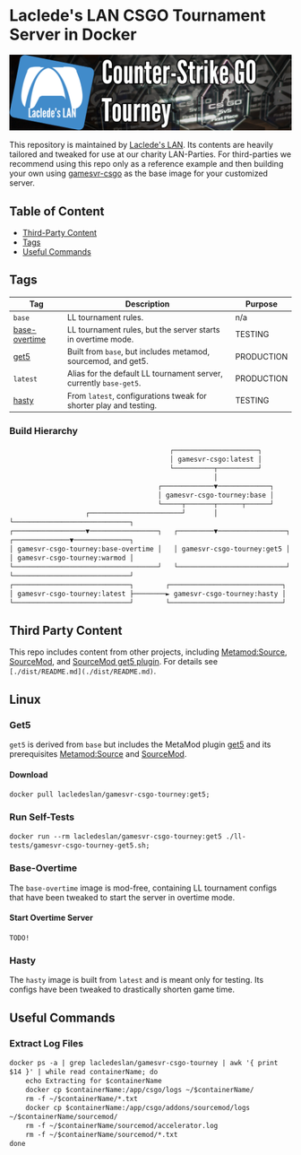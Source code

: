 # Laclede's LAN CSGO Tournament Server in Docker

![thumb-csgo-tourney](https://raw.githubusercontent.com/LacledesLAN/gamesvr-csgo-tourney/master/.misc/thumb-csgo-tourney.png "thumb-csgo-tourney")

This repository is maintained by [Laclede's LAN](https://lacledeslan.com). Its contents are heavily tailored and tweaked
for use at our charity LAN-Parties. For third-parties we recommend using this repo only as a reference example and then
building your own using [gamesvr-csgo](https://github.com/LacledesLAN/gamesvr-csgo) as the base image for your
customized server.

## Table of Content

* [Third-Party Content](#third-party-content)
* [Tags](#tags)
* [Useful Commands](#useful-commands)

## Tags

| Tag                             | Description                                                       | Purpose    |
| ------------------------------- | ----------------------------------------------------------------- | ---------- |
| `base`                          | LL tournament rules.                                              | n/a        |
| [base-overtime](#base-overtime) | LL tournament rules, but the server starts in overtime mode.      | TESTING    |
| [get5](#get5)                   | Built from `base`, but includes metamod, sourcemod, and get5.     | PRODUCTION |
| `latest`                        | Alias for the default LL tournament server, currently `base-get5`.| PRODUCTION |
| [hasty](#hasty)                 | From `latest`, configurations tweak for shorter play and testing. | TESTING    |

### Build Hierarchy

```text
                                        ┌─────────────────────┐
                                        │ gamesvr-csgo:latest │
                                        └──────────┬──────────┘
                                                   │
                                     ┌─────────────▼─────────────┐
                                     │ gamesvr-csgo-tourney:base │
                                     └─────┬───────┬──────┬──────┘
                   ┌───────────────────────┘       │      └─────────────────────────────┐
┌──────────────────▼─────────────────┐   ┌─────────▼─────────────────┐   ┌──────────────▼──────────────┐
│ gamesvr-csgo-tourney:base-overtime │   │ gamesvr-csgo-tourney:get5 │   │ gamesvr-csgo-tourney:warmod │
└────────────────────────────────────┘   └───────────────────────────┘   └─────────────────────────────┘
┌─────────────────────────────┐        ┌────────────────────────────┐
│ gamesvr-csgo-tourney:latest ├────────► gamesvr-csgo-tourney:hasty │
└─────────────────────────────┘        └────────────────────────────┘
```

## Third Party Content

This repo includes content from other projects, including [Metamod:Source](https://www.sourcemm.net/),
[SourceMod](https://www.sourcemod.net/), and [SourceMod get5 plugin](https://github.com/splewis/get5). For details see
`[./dist/README.md](./dist/README.md)`.

## Linux

### Get5

`get5` is derived from `base` but includes the MetaMod plugin [get5](https://github.com/splewis/get5) and its
prerequisites [Metamod:Source](https://www.sourcemm.net/) and [SourceMod](https://www.sourcemod.net/).

#### Download

```shell
docker pull lacledeslan/gamesvr-csgo-tourney:get5;
```

### Run Self-Tests

```shell
docker run --rm lacledeslan/gamesvr-csgo-tourney:get5 ./ll-tests/gamesvr-csgo-tourney-get5.sh;
```

### Base-Overtime

The `base-overtime` image is mod-free, containing LL tournament configs that have been tweaked to start the server in
overtime mode.

#### Start Overtime Server

```shell
TODO!
```

### Hasty

The `hasty` image is built from `latest` and is meant only for testing. Its configs have been tweaked to drastically
shorten game time.

## Useful Commands

### Extract Log Files

```shell
docker ps -a | grep lacledeslan/gamesvr-csgo-tourney | awk '{ print $14 }' | while read containerName; do
    echo Extracting for $containerName
    docker cp $containerName:/app/csgo/logs ~/$containerName/
    rm -f ~/$containerName/*.txt
    docker cp $containerName:/app/csgo/addons/sourcemod/logs ~/$containerName/sourcemod/
    rm -f ~/$containerName/sourcemod/accelerator.log
    rm -f ~/$containerName/sourcemod/*.txt
done
```
